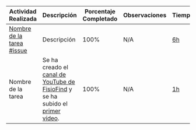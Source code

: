 | **Actividad Realizada**                    | **Descripción**  | **Porcentaje Completado**   | **Observaciones**   | **Tiempo**  |
| ------------------------------------------ | ---------------- | --------------------------- | ------------------- | ----------- |
| [Nombre de la tarea #issue](https://github.com/Proyecto-ISPP/FISIOFIND/issues/260) | Descripción  | 100%                        | N/A | [6h](https://app.clockify.me/shared/67d5dc895652453f52e8a23d) |
| Nombre de la tarea | Se ha creado el [canal de YouTube de FisioFind](https://www.youtube.com/@fisiofindapp) y se ha subido el [primer vídeo](https://www.youtube.com/watch?v=jAwfVoC_nyM). | 100% | N/A | [1h](https://app.clockify.me/shared/67d5db750c9e084a0936ac83) |
